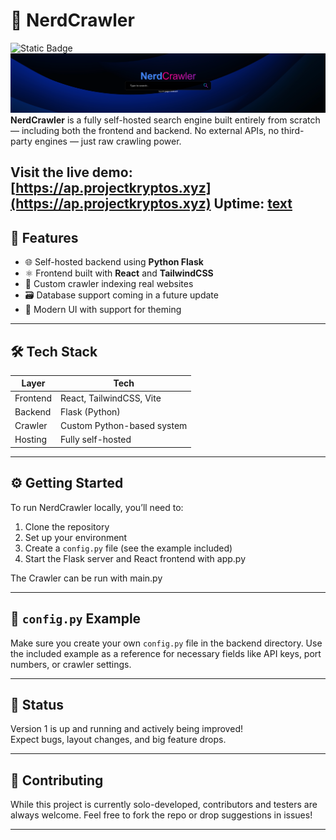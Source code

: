 # 🧠 NerdCrawler
![Static Badge](https://img.shields.io/badge/Beta-V1.1-green?logoColor=%23FFFFFF&labelColor=%23000000&color=%233cdb00&link=https%3A%2F%2Fkuma.projectkryptos.xyz%2Fstatus%2Fprojectkryptos)
![alt text](image.png)
**NerdCrawler** is a fully self-hosted search engine built entirely from scratch — including both the frontend and backend. No external APIs, no third-party engines — just raw crawling power.

Visit the live demo: [https://ap.projectkryptos.xyz](https://ap.projectkryptos.xyz)
Uptime: [text](https://kuma.projectkryptos.xyz/status/projectkryptos)
---

## 🚀 Features

- 🌐 Self-hosted backend using **Python Flask**
- ⚛️ Frontend built with **React** and **TailwindCSS**
- 🧭 Custom crawler indexing real websites
- 🗃️ Database support coming in a future update
- 🎨 Modern UI with support for theming

---

## 🛠️ Tech Stack

| Layer     | Tech                       |
|-----------|----------------------------|
| Frontend  | React, TailwindCSS, Vite   |
| Backend   | Flask (Python)             |
| Crawler   | Custom Python-based system |
| Hosting   | Fully self-hosted          |

---

## ⚙️ Getting Started

To run NerdCrawler locally, you’ll need to:

1. Clone the repository
2. Set up your environment
3. Create a `config.py` file (see the example included)
4. Start the Flask server and React frontend with app.py

The Crawler can be run with main.py

---

## 📁 `config.py` Example

Make sure you create your own `config.py` file in the backend directory. Use the included example as a reference for necessary fields like API keys, port numbers, or crawler settings.

---

## 🧪 Status

Version 1 is up and running and actively being improved!  
Expect bugs, layout changes, and big feature drops.

---

## 🤝 Contributing

While this project is currently solo-developed, contributors and testers are always welcome. Feel free to fork the repo or drop suggestions in issues!

---
